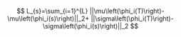 $$
L_{s}=\sum_{i=1}^{L} ||\mu\left(\phi_i(T)\right)-\mu\left(\phi_i(s)\right)||_2+ ||\sigma\left(\phi_i(T)\right)-\sigma\left(\phi_i(s)\right)||_2
$$
